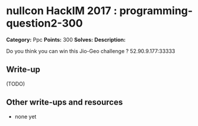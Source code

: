 # nullcon HackIM 2017 : programming-question2-300

**Category:** Ppc
**Points:** 300
**Solves:** 
**Description:**

Do you think you can win this Jio-Geo challenge ? 
52.90.9.177:33333

## Write-up

(TODO)

## Other write-ups and resources

* none yet
